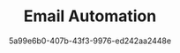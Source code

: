 ---
id: c73k5d9q4
blueprint: feature
title: 'Email Automation'
author: 5a99e6b0-407b-43f3-9976-ed242aa2448e
template: home
updated_by: 5a99e6b0-407b-43f3-9976-ed242aa2448e
updated_at: 1744285361
sections:
  -
    id: m98m0ur4
    title: 'The Best Email Automation Platform in 2025'
    hero_subtitle: 'Automate your email marketing campaigns effortlessly with SendX. Experience seamless integration, smart segmentation, and powerful automation tools designed to enhance your marketing strategy.'
    button_text: 'Try for free'
    button_link: 'https://app.sendx.io'
    type: hero
    enabled: true
    hero_title: 'The Best Email Automation Platform in 2025'
  -
    id: m98momdw
    feature_title: 'Effortless Email Automation'
    feature_subtitle: 'Create automated email workflows with our intuitive drag-and-drop builder, no coding required.'
    feature_link: 'https://sendx.io'
    feature_image:
      - feature-images/10.jpeg
    type: feature_overview
    enabled: true
    features_title: 'Streamlined Automation for Every Campaign'
    feature:
      -
        id: m98n4fa1
        feature_title: 'Visual Campaign Builder'
        feature_subtitle: 'Design your email automation workflows visually, making it easy to create complex sequences with simple drag-and-drop actions.'
        feature_link: 'https://sendx.io'
        feature_image:
          - feature-images/10.jpeg
      -
        id: m98n4fa2
        feature_title: 'Smart Segmentation'
        feature_subtitle: 'Segment your audience based on behavior, preferences, and interactions to send highly targeted emails.'
        feature_link: 'https://sendx.io'
        feature_image:
          - feature-images/2.jpeg
      -
        id: m98n4fa3
        feature_title: 'Time-Based Drip Campaigns'
        feature_subtitle: 'Automate time-sensitive campaigns to nurture leads and engage customers at the right moment.'
        feature_link: 'https://sendx.io'
        feature_image:
          - feature-images/3.jpeg
      -
        id: m98n4fa4
        feature_title: 'Triggered Emails'
        feature_subtitle: 'Send personalized emails triggered by user actions, ensuring timely and relevant communication.'
        feature_link: 'https://sendx.io'
        feature_image:
          - feature-images/4.jpeg
      -
        id: m98n4fa5
        feature_title: 'Performance Tracking'
        feature_subtitle: 'Monitor the success of your automated campaigns with real-time analytics and reporting tools.'
        feature_link: 'https://sendx.io'
        feature_image:
          - feature-images/6.jpeg
      -
        id: m98n4fa6
        feature_title: 'Integration Capabilities'
        feature_subtitle: 'Easily connect SendX with your favorite tools and platforms to enhance your marketing stack.'
        feature_link: 'https://sendx.io'
        feature_image:
          - feature-images/5.jpeg
  -
    id: m98nmk1y
    feature_detail:
      -
        id: m98nml5u
        feature_title: 'Automate with Ease'
        feature_image: feature-images/2.jpeg
        feature_section_detail:
          -
            id: m98nn37d
            feature_subtitle: 'Drag-and-Drop Interface'
            feature_subtitle_content: 'Create automated workflows effortlessly with our user-friendly drag-and-drop interface, allowing you to focus on strategy rather than technicalities.'
            icon: settings
          -
            id: m98nngrx
            feature_subtitle: 'Customizable Templates'
            feature_subtitle_content: 'Choose from a variety of pre-designed templates to kickstart your email campaigns and customize them to fit your brand.'
            icon: mail
          -
            id: m98nnqh5
            feature_subtitle: 'Behavioral Triggers'
            feature_subtitle_content: 'Set up automated emails based on user behavior, ensuring your messages are relevant and timely.'
            icon: users
      -
        id: m99a3k2p
        feature_title: 'Manage Your Contacts'
        feature_image: feature-images/3.jpeg
        feature_section_detail:
          -
            id: m99a4j7r
            feature_subtitle: 'Easy Contact Management'
            feature_subtitle_content: 'Upload and manage your contacts seamlessly, whether via CSV, API, or integrations, ensuring your lists are always up-to-date.'
            icon: users
          -
            id: m99a5l3s
            feature_subtitle: 'Segmentation Made Simple'
            feature_subtitle_content: 'Segment your audience based on various criteria to send tailored messages that resonate with each group.'
            icon: chart
          -
            id: m99a6m8t
            feature_subtitle: 'Dynamic Content'
            feature_subtitle_content: 'Utilize dynamic content to personalize emails based on user data, increasing engagement and conversions.'
            icon: chart
      -
        id: m99b1p4q
        feature_title: 'Optimize Your Campaigns'
        feature_image: feature-images/4.jpeg
        feature_section_detail:
          -
            id: m99b2r9w
            feature_subtitle: 'A/B Testing'
            feature_subtitle_content: 'Test different subject lines, content, and sending times to optimize your email performance and increase open rates.'
            icon: shield
          -
            id: m99b3s2e
            feature_subtitle: 'Analytics Dashboard'
            feature_subtitle_content: 'Access comprehensive analytics to track the performance of your campaigns and make data-driven decisions.'
            icon: shield
          -
            id: m99b4t7r
            feature_subtitle: 'Feedback Loops'
            feature_subtitle_content: 'Utilize feedback from your campaigns to refine your strategies and improve future email marketing efforts.'
            icon: chart
      -
        id: m99c1u3t
        feature_title: 'Seamless Integrations'
        feature_image: feature-images/5.jpeg
        feature_section_detail:
          -
            id: m99c2v8y
            feature_subtitle: 'Connect with Your Tools'
            feature_subtitle_content: 'Integrate SendX with your favorite marketing tools to streamline your workflow and enhance your email marketing capabilities.'
            icon: lightning
          -
            id: m99c3w1u
            feature_subtitle: 'API Access'
            feature_subtitle_content: 'Leverage our API to create custom integrations and automate processes across your marketing stack.'
            icon: mail
          -
            id: m99c4x6i
            feature_subtitle: 'Third-Party Integrations'
            feature_subtitle_content: 'Connect with over 40+ platforms to enhance your email marketing efforts and improve your overall strategy.'
            icon: settings
      -
        id: m99d1y9o
        feature_title: 'Email Automation Made Easy'
        feature_image: feature-images/6.jpeg
        feature_section_detail:
          -
            id: m99d2z4p
            feature_subtitle: 'User-Friendly Experience'
            feature_subtitle_content: 'Our platform is designed for marketers, not developers. Enjoy a seamless experience with no coding required.'
            icon: chart
          -
            id: m99d3a7q
            feature_subtitle: 'Comprehensive Support'
            feature_subtitle_content: 'Access our extensive resources and customer support to ensure your success with email automation.'
            icon: settings
          -
            id: m99d4b2r
            feature_subtitle: 'Scalable Solutions'
            feature_subtitle_content: 'Whether you’re a small business or a large enterprise, our email automation platform scales with your needs.'
            icon: cloud
    type: feature_detail
    enabled: true
    features_detail_title: 'Powerful Features for Effective Email Automation'
  -
    id: m98nmk8u
    feature_blogs_title: 'Unlock the Power of Email Automation'
    feature_blog_card:
      -
        id: m99d2lofp
        feature_blog_image:
          - feature-images/4.jpeg
        feature_blog_title: 'Automate Your Email Campaigns'
        feature_blog_content: 'Discover how to set up automated email campaigns that engage and convert your audience effortlessly.'
      -
        id: m90d2dsfp
        feature_blog_image:
          - feature-images/1.jpeg
        feature_blog_title: 'Smart Segmentation Strategies'
        feature_blog_content: 'Learn how to segment your audience effectively to send targeted emails that resonate with your subscribers.'
      -
        id: m99d2dsap
        feature_blog_image:
          - feature-images/2.jpeg
        feature_blog_title: 'Maximize Engagement with A/B Testing'
        feature_blog_content: 'Explore the importance of A/B testing in email marketing and how it can improve your campaign performance.'
      -
        id: m99d2d2fp
        feature_blog_image:
          - feature-images/3.jpeg
        feature_blog_title: 'Integrating Email Automation Tools'
        feature_blog_content: 'Find out how to integrate SendX with your existing marketing tools for a seamless experience.'
      -
        id: m99d8dsfp
        feature_blog_image:
          - feature-images/6.jpeg
        feature_blog_title: 'Creating Effective Drip Campaigns'
        feature_blog_content: 'Learn the best practices for creating drip campaigns that nurture leads and drive conversions.'
      -
        id: m99dgdsfp
        feature_blog_image:
          - feature-images/8.jpeg
        feature_blog_title: 'Email Automation Success Stories'
        feature_blog_content: 'Read success stories from brands that have effectively utilized email automation to grow their business.'
    type: feature_blogs
    enabled: true
  -
    id: l93k2d8qp
    type: logo_cloud
    enabled: true
    logo_cloud_title: 'The Easiest Email Automation Software in 2025'
    logo_cloud_subtitle: 'Trusted by thousands of brands worldwide'
    logo_cloud_button_text: 'See Customer Stories'
    logo_cloud_button_link: /customers
    logos:
      -
        id: l21b3x9nd
        logo_icon:
          - feature-images/2.jpeg
      -
        id: d64p7f3ak
        logo_icon:
          - feature-images/5.jpeg
      -
        id: q88z1m7bw
        logo_icon:
          - feature-images/7.jpeg
      -
        id: f13k5v9lz
        logo_icon:
          - feature-images/9.jpeg
      -
        id: w47m8s2kt
        logo_icon:
          - feature-images/11.jpeg
      -
        id: s19y6p4qv
        logo_icon:
          - feature-images/4.jpeg
      -
        id: v56n2a3mx
        logo_icon:
          - feature-images/12.jpeg
      -
        id: j82l4c5zb
        logo_icon:
          - feature-images/6.jpeg
  -
    id: f92l8d2kp
    type: faqs
    enabled: true
    faq_title: 'Frequently Asked Questions'
    faqs:
      -
        id: q11n9b4zx
        faq_ques: 'What is email automation?'
        faq_ans: 'Email automation is the process of automatically sending emails to your subscribers based on predefined triggers or schedules, helping you engage your audience effectively.'
      -
        id: v77k5d3pl
        faq_ques: 'How can I benefit from email automation?'
        faq_ans: 'Email automation allows you to save time, increase engagement, and improve conversion rates by sending timely and relevant messages to your audience.'
      -
        id: p62m7x8dw
        faq_ques: 'What features should I look for in an email automation platform?'
        faq_ans: 'Look for features such as a visual campaign builder, smart segmentation, performance tracking, and seamless integrations to enhance your email marketing efforts.'
      -
        id: w38l2q5bk
        faq_ques: 'Is SendX suitable for small businesses?'
        faq_ans: 'Yes, SendX is designed to cater to businesses of all sizes, providing powerful email automation tools that are easy to use and affordable.'
      -
        id: y56p9b1vn
        faq_ques: 'Can I integrate SendX with other tools?'
        faq_ans: 'Absolutely! SendX offers integrations with a wide range of platforms, allowing you to connect with your existing marketing stack seamlessly.'
---